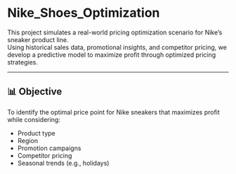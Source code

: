 # Nike_Shoes_Optimization

This project simulates a real-world pricing optimization scenario for Nike’s sneaker product line.  
Using historical sales data, promotional insights, and competitor pricing, we develop a predictive model to maximize profit through optimized pricing strategies.

---

## 📊 Objective

To identify the optimal price point for Nike sneakers that maximizes profit while considering:
- Product type
- Region
- Promotion campaigns
- Competitor pricing
- Seasonal trends (e.g., holidays)
